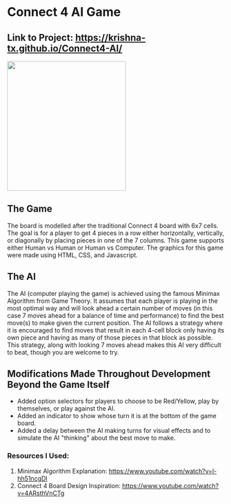 # Connect 4 AI Game

## Link to Project: https://krishna-tx.github.io/Connect4-AI/


<img src="https://github.com/user-attachments/assets/cd37128e-c62b-4a5e-851b-d791b429f373" width="275" height="300"/>


## The Game
The board is modelled after the traditional Connect 4 board with 6x7 cells. The goal is for a player to get 4 pieces in a row either horizontally, vertically, or diagonally by placing pieces in one of the 7 columns. This game supports either Human vs Human or Human vs Computer. The graphics for this game were made using HTML, CSS, and Javascript.

## The AI
The AI (computer playing the game) is achieved using the famous Minimax Algorithm from Game Theory. It assumes that each player is playing in the most optimal way and will look ahead a certain number of moves (in this case 7 moves ahead for a balance of time and performance) to find the best move(s) to make given the current position. The AI follows a strategy where it is encouraged to find moves that result in each 4-cell block only having its own piece and having as many of those pieces in that block as possible. This strategy, along with looking 7 moves ahead makes this AI very difficult to beat, though you are welcome to try.

## Modifications Made Throughout Development Beyond the Game Itself
* Added option selectors for players to choose to be Red/Yellow, play by themselves, or play against the AI.
* Added an indicator to show whose turn it is at the bottom of the game board.
* Added a delay between the AI making turns for visual effects and to simulate the AI "thinking" about the best move to make.

### Resources I Used:
1. Minimax Algorithm Explanation: https://www.youtube.com/watch?v=l-hh51ncgDI
2. Connect 4 Board Design Inspiration: https://www.youtube.com/watch?v=4ARsthVnCTg
